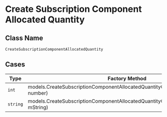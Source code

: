 
# Create Subscription Component Allocated Quantity

## Class Name

`CreateSubscriptionComponentAllocatedQuantity`

## Cases

| Type | Factory Method |
|  --- | --- |
| `int` | models.CreateSubscriptionComponentAllocatedQuantityContainer.FromNumber(int number) |
| `string` | models.CreateSubscriptionComponentAllocatedQuantityContainer.FromString(string mString) |

